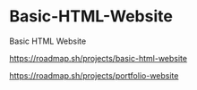 # Basic-HTML-Website
Basic HTML Website


https://roadmap.sh/projects/basic-html-website

https://roadmap.sh/projects/portfolio-website